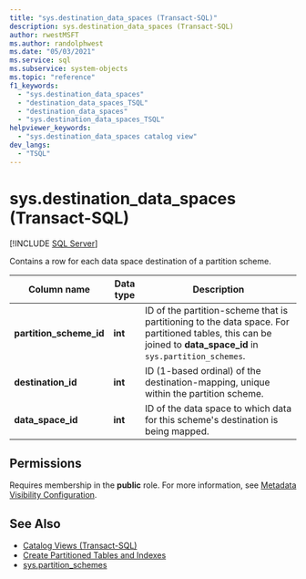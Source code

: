 ```yaml
---
title: "sys.destination_data_spaces (Transact-SQL)"
description: sys.destination_data_spaces (Transact-SQL)
author: rwestMSFT
ms.author: randolphwest
ms.date: "05/03/2021"
ms.service: sql
ms.subservice: system-objects
ms.topic: "reference"
f1_keywords:
  - "sys.destination_data_spaces"
  - "destination_data_spaces_TSQL"
  - "destination_data_spaces"
  - "sys.destination_data_spaces_TSQL"
helpviewer_keywords:
  - "sys.destination_data_spaces catalog view"
dev_langs:
  - "TSQL"
---
```

# sys.destination_data_spaces (Transact-SQL)
[!INCLUDE [SQL Server](../../includes/applies-to-version/sqlserver.md)]

  Contains a row for each data space destination of a partition scheme.  
  
|Column name|Data type|Description|  
|-----------------|---------------|-----------------|  
|**partition_scheme_id**|**int**|ID of the partition-scheme that is partitioning to the data space. For partitioned tables, this can be joined to **data_space_id** in `sys.partition_schemes`.|  
|**destination_id**|**int**|ID (1-based ordinal) of the destination-mapping, unique within the partition scheme.|  
|**data_space_id**|**int**|ID of the data space to which data for this scheme's destination is being mapped.|  
  
## Permissions  
 Requires membership in the **public** role. For more information, see [Metadata Visibility Configuration](../../relational-databases/security/metadata-visibility-configuration.md).  
  
## See Also  
- [Catalog Views &#40;Transact-SQL&#41;](../../relational-databases/system-catalog-views/catalog-views-transact-sql.md)  
- [Create Partitioned Tables and Indexes](../partitions/create-partitioned-tables-and-indexes.md#create-partitioned-tables-and-indexes)
- [sys.partition_schemes](sys-partition-schemes-transact-sql.md)  
